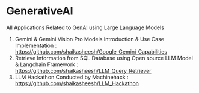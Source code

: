 # GenerativeAI
All Applications Related to GenAI using Large Language Models

1) Gemini & Gemini Vision Pro Models Introduction & Use Case Implementation : https://github.com/shaikasheesh/Google_Gemini_Capabilities
2) Retrieve Information from SQL Database using Open source LLM Model & Langchain Framework : https://github.com/shaikasheesh/LLM_Query_Retriever
3) LLM Hackathon Conducted by Machinehack : https://github.com/shaikasheesh/LLM_Hackathon
